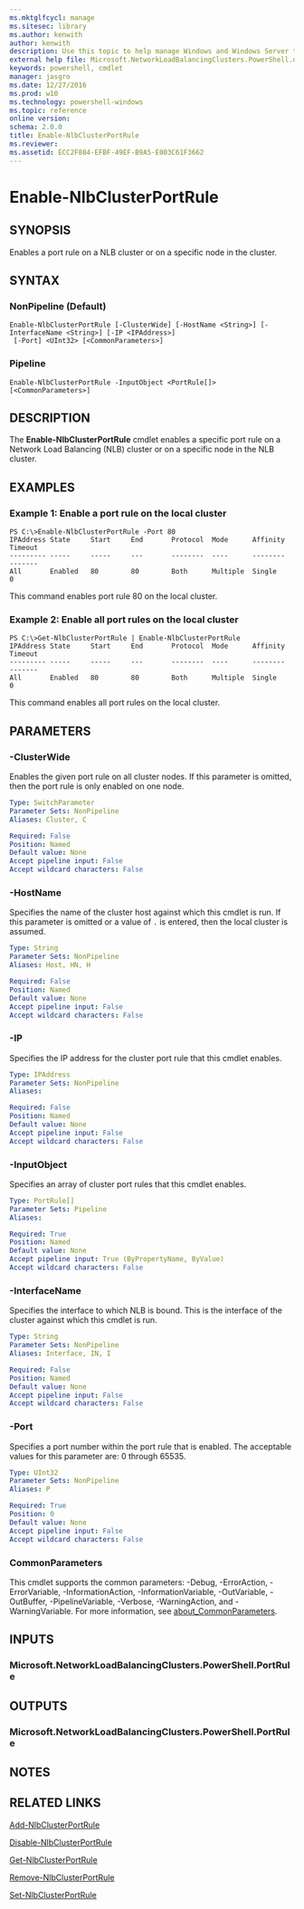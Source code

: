 ```yaml
---
ms.mktglfcycl: manage
ms.sitesec: library
ms.author: kenwith
author: kenwith
description: Use this topic to help manage Windows and Windows Server technologies with Windows PowerShell.
external help file: Microsoft.NetworkLoadBalancingClusters.PowerShell.dll-Help.xml
keywords: powershell, cmdlet
manager: jasgro
ms.date: 12/27/2016
ms.prod: w10
ms.technology: powershell-windows
ms.topic: reference
online version: 
schema: 2.0.0
title: Enable-NlbClusterPortRule
ms.reviewer:
ms.assetid: ECC2F884-EFBF-49EF-B9A5-E003C61F3662
---
```


# Enable-NlbClusterPortRule

## SYNOPSIS
Enables a port rule on a NLB cluster or on a specific node in the cluster.

## SYNTAX

### NonPipeline (Default)
```
Enable-NlbClusterPortRule [-ClusterWide] [-HostName <String>] [-InterfaceName <String>] [-IP <IPAddress>]
 [-Port] <UInt32> [<CommonParameters>]
```

### Pipeline
```
Enable-NlbClusterPortRule -InputObject <PortRule[]> [<CommonParameters>]
```

## DESCRIPTION
The **Enable-NlbClusterPortRule** cmdlet enables a specific port rule on a Network Load Balancing (NLB) cluster or on a specific node in the NLB cluster.

## EXAMPLES

### Example 1: Enable a port rule on the local cluster
```
PS C:\>Enable-NlbClusterPortRule -Port 80
IPAddress State     Start     End       Protocol  Mode      Affinity  Timeout 
--------- -----     -----     ---       --------  ----      --------  ------- 
All       Enabled   80        80        Both      Multiple  Single    0
```

This command enables port rule 80 on the local cluster.

### Example 2: Enable all port rules on the local cluster
```
PS C:\>Get-NlbClusterPortRule | Enable-NlbClusterPortRule
IPAddress State     Start     End       Protocol  Mode      Affinity  Timeout 
--------- -----     -----     ---       --------  ----      --------  ------- 
All       Enabled   80        80        Both      Multiple  Single    0
```

This command enables all port rules on the local cluster.

## PARAMETERS

### -ClusterWide
Enables the given port rule on all cluster nodes.
If this parameter is omitted, then the port rule is only enabled on one node.

```yaml
Type: SwitchParameter
Parameter Sets: NonPipeline
Aliases: Cluster, C

Required: False
Position: Named
Default value: None
Accept pipeline input: False
Accept wildcard characters: False
```

### -HostName
Specifies the name of the cluster host against which this cmdlet is run.
If this parameter is omitted or a value of `.` is entered, then the local cluster is assumed.

```yaml
Type: String
Parameter Sets: NonPipeline
Aliases: Host, HN, H

Required: False
Position: Named
Default value: None
Accept pipeline input: False
Accept wildcard characters: False
```

### -IP
Specifies the IP address for the cluster port rule that this cmdlet enables.

```yaml
Type: IPAddress
Parameter Sets: NonPipeline
Aliases: 

Required: False
Position: Named
Default value: None
Accept pipeline input: False
Accept wildcard characters: False
```

### -InputObject
Specifies an array of cluster port rules that this cmdlet enables.

```yaml
Type: PortRule[]
Parameter Sets: Pipeline
Aliases: 

Required: True
Position: Named
Default value: None
Accept pipeline input: True (ByPropertyName, ByValue)
Accept wildcard characters: False
```

### -InterfaceName
Specifies the interface to which NLB is bound.
This is the interface of the cluster against which this cmdlet is run.

```yaml
Type: String
Parameter Sets: NonPipeline
Aliases: Interface, IN, I

Required: False
Position: Named
Default value: None
Accept pipeline input: False
Accept wildcard characters: False
```

### -Port
Specifies a port number within the port rule that is enabled.
The acceptable values for this parameter are: 0 through 65535.

```yaml
Type: UInt32
Parameter Sets: NonPipeline
Aliases: P

Required: True
Position: 0
Default value: None
Accept pipeline input: False
Accept wildcard characters: False
```

### CommonParameters
This cmdlet supports the common parameters: -Debug, -ErrorAction, -ErrorVariable, -InformationAction, -InformationVariable, -OutVariable, -OutBuffer, -PipelineVariable, -Verbose, -WarningAction, and -WarningVariable. For more information, see [about_CommonParameters](http://go.microsoft.com/fwlink/?LinkID=113216).

## INPUTS

### Microsoft.NetworkLoadBalancingClusters.PowerShell.PortRule

## OUTPUTS

### Microsoft.NetworkLoadBalancingClusters.PowerShell.PortRule

## NOTES

## RELATED LINKS

[Add-NlbClusterPortRule](./Add-NlbClusterPortRule.md)

[Disable-NlbClusterPortRule](./Disable-NlbClusterPortRule.md)

[Get-NlbClusterPortRule](./Get-NlbClusterPortRule.md)

[Remove-NlbClusterPortRule](./Remove-NlbClusterPortRule.md)

[Set-NlbClusterPortRule](./Set-NlbClusterPortRule.md)
